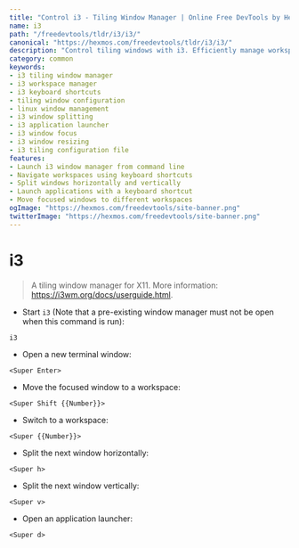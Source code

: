 ```yaml
---
title: "Control i3 - Tiling Window Manager | Online Free DevTools by Hexmos"
name: i3
path: "/freedevtools/tldr/i3/i3/"
canonical: "https://hexmos.com/freedevtools/tldr/i3/i3/"
description: "Control tiling windows with i3. Efficiently manage workspaces, split windows, and launch applications with this window manager. Free online tool, no registration required."
category: common
keywords:
- i3 tiling window manager
- i3 workspace manager
- i3 keyboard shortcuts
- tiling window configuration
- linux window management
- i3 window splitting
- i3 application launcher
- i3 window focus
- i3 window resizing
- i3 tiling configuration file
features:
- Launch i3 window manager from command line
- Navigate workspaces using keyboard shortcuts
- Split windows horizontally and vertically
- Launch applications with a keyboard shortcut
- Move focused windows to different workspaces
ogImage: "https://hexmos.com/freedevtools/site-banner.png"
twitterImage: "https://hexmos.com/freedevtools/site-banner.png"
---
```


# i3

> A tiling window manager for X11.
> More information: <https://i3wm.org/docs/userguide.html>.

- Start `i3` (Note that a pre-existing window manager must not be open when this command is run):

`i3`

- Open a new terminal window:

`<Super Enter>`

- Move the focused window to a workspace:

`<Super Shift {{Number}}>`

- Switch to a workspace:

`<Super {{Number}}>`

- Split the next window horizontally:

`<Super h>`

- Split the next window vertically:

`<Super v>`

- Open an application launcher:

`<Super d>`
